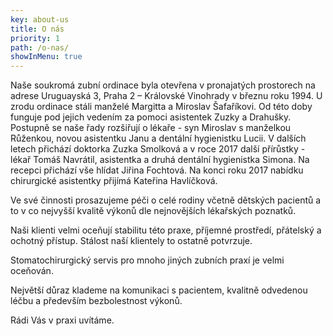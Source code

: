 ```yaml
---
key: about-us
title: O nás
priority: 1
path: /o-nas/
showInMenu: true
---
```

Naše soukromá zubní ordinace byla otevřena v pronajatých prostorech na adrese Uruguayská 3, Praha 2 – Královské Vinohrady v březnu roku 1994. U zrodu ordinace stáli manželé Margitta a Miroslav Šafaříkovi. Od této doby funguje pod jejich vedením za pomoci asistentek Zuzky a Drahušky. Postupně se naše řady rozšiřují o lékaře - syn Miroslav s manželkou Růženkou, novou asistentku Janu a dentální hygienistku Lucii. V dalších letech přichází doktorka Zuzka Smolková a v roce 2017 další přírůstky - lékař Tomáš Navrátil, asistentka a druhá dentální hygienistka Simona. Na recepci přichází vše hlídat Jiřina Fochtová. Na konci roku 2017 nabídku chirurgické asistentky přijímá Kateřina Havlíčková.

Ve své činnosti prosazujeme péči o celé rodiny včetně dětských pacientů a to v co nejvyšší kvalitě výkonů dle nejnovějších lékařských poznatků.

Naši klienti velmi oceňují stabilitu této praxe, příjemné prostředí, přátelský a ochotný přístup. Stálost naší klientely to ostatně potvrzuje.

Stomatochirurgický servis pro mnoho jiných zubních praxí je velmi oceňován.

Největší důraz klademe na komunikaci s pacientem, kvalitně odvedenou léčbu a především bezbolestnost výkonů.

Rádi Vás v praxi uvítáme.
